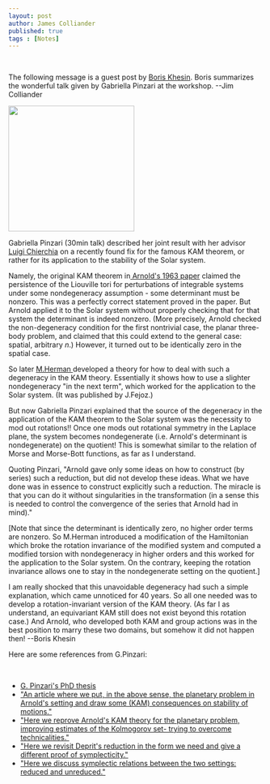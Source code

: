 ```yaml
---
layout: post
author: James Colliander
published: true
tags : [Notes]
---
```


<!-- -->

&nbsp;

The following message is a guest post by <a href="http://www.math.toronto.edu/khesin/"> Boris Khesin</a>. Boris summarizes the wonderful talk given by Gabriella Pinzari at the workshop.  --Jim Colliander

<a href="http://en.wikipedia.org/wiki/File:Ecliptic_plane_3d_view.gif"><img class="alignleft size-full wp-image-529" src="http://blog.math.toronto.edu/colliand/files/2011/10/Ecliptic_plane_3d_view.gif" alt="" width="249" height="248" /></a>

Gabriella Pinzari (30min talk)  described her joint result with her advisor <a href="http://www.mat.uniroma3.it/users/chierchia/WWW/english_version.html">Luigi Chierchia</a> on a recently found fix for the famous KAM theorem, or rather for its application to the stability of the Solar system.

Namely, the original KAM theorem in<a href="http://iopscience.iop.org/0036-0279/18/6/R02"> Arnold's 1963 paper</a> claimed the persistence of the Liouville tori for perturbations of integrable systems under some nondegeneracy assumption - some determinant must be nonzero. This was a perfectly correct statement proved in the paper. But Arnold applied it to the Solar system without properly checking that for that system the determinant is indeed nonzero. (More precisely, Arnold checked the non-degeneracy condition for the first nontrivial case, the planar three-body problem, and claimed that this could extend to the general case: spatial, arbitrary $n$.) However, it turned out to be identically zero in the spatial case.

So later <a href="http://en.wikipedia.org/wiki/Michael_Herman_%28mathematician%29">M.Herman </a>developed a theory for how to deal with such a degeneracy in the KAM theory. Essentially  it shows how to use a slighter nondegeneracy "in the next term", which worked for the application to the Solar system. (It was published by J.Fejoz.)

But now Gabriella Pinzari explained that the source of the degeneracy in the application of the KAM theorem to the Solar system was the necessity to mod out rotations!! Once one mods out rotational symmetry in the Laplace plane, the system becomes nondegenerate (i.e. Arnold's determinant is nondegenerate) on the quotient! This is somewhat similar to the relation of Morse and Morse-Bott functions, as far as I understand.

Quoting Pinzari, "Arnold gave only some ideas on how to construct (by series) such a reduction, but did not develop these ideas.  What we have done was in essence to construct explicitly such a reduction. The miracle is that you can do it without singularities in the transformation (in a sense this is needed to control the convergence of the series that Arnold had in mind)."

[Note that since the determinant is identically zero, no higher order terms are nonzero. So M.Herman introduced a modification of the Hamiltonian which broke the rotation invariance of the modified system  and computed a modified torsion with nondegeneracy in higher orders and this worked for the application to the Solar system.  On the contrary, keeping the rotation invariance  allows one to stay in the nondegenerate setting on the quotient.]

I am really shocked that this unavoidable degeneracy  had such a simple explanation, which came unnoticed for 40 years. So all one needed  was to develop a rotation-invariant version of the KAM theory. (As far I as understand,  an equivariant KAM still does not exist beyond this rotation case.) And Arnold, who developed both KAM and group actions was in the best position to marry these two domains, but somehow it did not happen then!  --Boris Khesin

Here are some references from G.Pinzari:

&nbsp;
<ul>
	<li> <a href="http://www.mat.uniroma3.it/users/chierchia/TESI/PhD_Thesis_GPinzari.pdf">G. Pinzari's PhD thesis</a></li>
	<li> <a href="http://www.mat.uniroma3.it/users/chierchia/REPRINTS/Invent11.pdf">"An article where we put, in the above sense,  the planetary problem in Arnold's
setting and draw some (KAM) consequences on stability of motions."</a></li>
	<li><a href="http://www.mat.uniroma3.it/users/chierchia/REPRINTS/DCDS10.pdf">"Here we reprove Arnold's KAM theory for the planetary problem,
improving estimates of the Kolmogorov set-  trying to overcome
technicalities."</a></li>
	<li> <a href="http://www.mat.uniroma3.it/users/chierchia/REPRINTS/CMDA11.pdf">"Here we revisit Deprit's reduction in the form we need and give a
different proof of symplecticity."</a></li>
	<li> <a href="http://www.mat.uniroma3.it/users/chierchia/PREPRINTS/Chierchia_Pinzari_BNF_10.pdf">"Here we discuss symplectic relations between the two settings:
reduced and unreduced."</a></li>
</ul>

